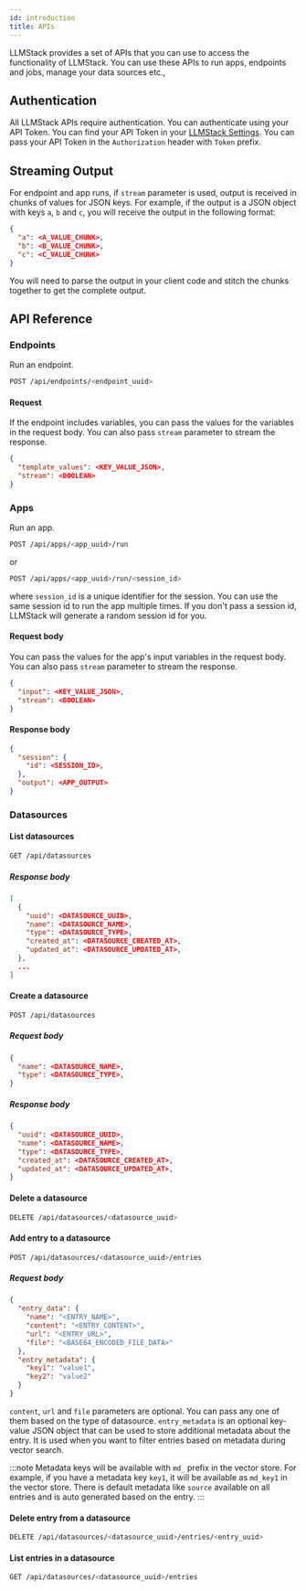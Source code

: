 ```yaml
---
id: introduction
title: APIs
---
```


LLMStack provides a set of APIs that you can use to access the functionality of LLMStack. You can use these APIs to run apps, endpoints and jobs, manage your data sources etc.,

## Authentication

All LLMStack APIs require authentication. You can authenticate using your API Token. You can find your API Token in your [LLMStack Settings](https://localhost:3000/settings). You can pass your API Token in the `Authorization` header with `Token` prefix.

## Streaming Output

For endpoint and app runs, if `stream` parameter is used, output is received in chunks of values for JSON keys. For example, if the output is a JSON object with keys `a`, `b` and `c`, you will receive the output in the following format:

```json
{
  "a": <A_VALUE_CHUNK>,
  "b": <B_VALUE_CHUNK>,
  "c": <C_VALUE_CHUNK>
}
```

You will need to parse the output in your client code and stitch the chunks together to get the complete output.

## API Reference

### Endpoints

Run an endpoint.

```bash
POST /api/endpoints/<endpoint_uuid>
```

#### Request

If the endpoint includes variables, you can pass the values for the variables in the request body. You can also pass `stream` parameter to stream the response.

```json
{
  "template_values": <KEY_VALUE_JSON>,
  "stream": <BOOLEAN>
}
```

### Apps

Run an app.

```bash
POST /api/apps/<app_uuid>/run
```

or

```bash
POST /api/apps/<app_uuid>/run/<session_id>
```

where `session_id` is a unique identifier for the session. You can use the same session id to run the app multiple times. If you don't pass a session id, LLMStack will generate a random session id for you.

#### Request body

You can pass the values for the app's input variables in the request body. You can also pass `stream` parameter to stream the response.

```json
{
  "input": <KEY_VALUE_JSON>,
  "stream": <BOOLEAN>
}
```

#### Response body

```json
{
  "session": {
    "id": <SESSION_ID>,
  },
  "output": <APP_OUTPUT>
}
```

### Datasources

#### List datasources

```bash
GET /api/datasources
```

##### Response body

```json
[
  {
    "uuid": <DATASOURCE_UUID>,
    "name": <DATASOURCE_NAME>,
    "type": <DATASOURCE_TYPE>,
    "created_at": <DATASOURCE_CREATED_AT>,
    "updated_at": <DATASOURCE_UPDATED_AT>,
  },
  ...
]
```

#### Create a datasource

```bash
POST /api/datasources
```

##### Request body

```json
{
  "name": <DATASOURCE_NAME>,
  "type": <DATASOURCE_TYPE>,
}
```

##### Response body

```json
{
  "uuid": <DATASOURCE_UUID>,
  "name": <DATASOURCE_NAME>,
  "type": <DATASOURCE_TYPE>,
  "created_at": <DATASOURCE_CREATED_AT>,
  "updated_at": <DATASOURCE_UPDATED_AT>,
}
```

#### Delete a datasource

```bash
DELETE /api/datasources/<datasource_uuid>
```

#### Add entry to a datasource

```bash
POST /api/datasources/<datasource_uuid>/entries
```

##### Request body

```json
{
  "entry_data": {
    "name": "<ENTRY_NAME>",
    "content": "<ENTRY_CONTENT>",
    "url": "<ENTRY_URL>",
    "file": "<BASE64_ENCODED_FILE_DATA>"
  },
  "entry_metadata": {
    "key1": "value1",
    "key2": "value2"
  }
}
```

`content`, `url` and `file` parameters are optional. You can pass any one of them based on the type of datasource. `entry_metadata` is an optional key-value JSON object that can be used to store additional metadata about the entry. It is used when you want to filter entries based on metadata during vector search.

:::note
Metadata keys will be available with `md_` prefix in the vector store. For example, if you have a metadata key `key1`, it will be available as `md_key1` in the vector store. There is default metadata like `source` available on all entries and is auto generated based on the entry.
:::

#### Delete entry from a datasource

```bash
DELETE /api/datasources/<datasource_uuid>/entries/<entry_uuid>
```

#### List entries in a datasource

```bash
GET /api/datasources/<datasource_uuid>/entries
```
